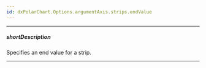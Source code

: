 ```yaml
---
id: dxPolarChart.Options.argumentAxis.strips.endValue
---
```

---
##### shortDescription
Specifies an end value for a strip.

---
